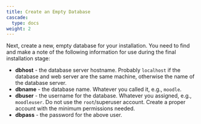```yaml
---
title: Create an Empty Database
cascade:
  type: docs
weight: 2
---
```



Next, create a new, empty database for your installation. You need to find and make a note of the following information for use during the final installation stage:

- **dbhost** - the database server hostname. Probably `localhost` if the database and web server are the same machine, otherwise the name of the database server.
- **dbname** - the database name. Whatever you called it, e.g., `moodle`.
- **dbuser** - the username for the database. Whatever you assigned, e.g., `moodleuser`. Do not use the `root`/superuser account. Create a proper account with the minimum permissions needed.
- **dbpass** - the password for the above user.
